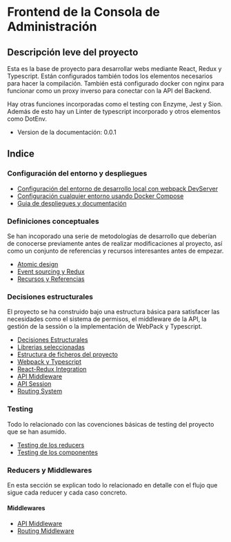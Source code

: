 # Frontend de la Consola de Administración
## Descripción leve del proyecto
Esta es la base de proyecto para desarrollar webs mediante React, Redux y Typescript. Están configurados también todos los elementos necesarios para hacer la compilación. También está configurado docker con nginx para funcionar como un proxy inverso para conectar con la API del Backend.

Hay otras funciones incorporadas como el testing con Enzyme, Jest y Sion. Además de esto hay un Linter de typescript incorporado y otros elementos como DotEnv.
- Version de la documentación: 0.0.1

## Indice

### Configuración del entorno y despliegues
- [Configuración del entorno de desarrollo local con webpack DevServer](docs/infraestructure-decisions/dev.md)
- [Configuración cualquier entorno usando Docker Compose](docs/infraestructure-decisions/dev-using-docker.md)
- [Guia de despliegues y documentación](docs/infraestructure-decisions/deploy_and_docs_guide.md)

### Definiciones conceptuales
Se han incoporado una serie de metodologías de desarrollo que deberían de conocerse previamente antes de realizar modificaciones al proyecto, así como un conjunto de referencias y recursos interesantes antes de empezar.
- [Atomic design](docs/conceptual-definitions/atomic-design.md)
- [Event sourcing y Redux](docs/conceptual-definitions/event-sourcing.md)
- [Recursos y Referencias](docs/conceptual-definitions/resources.md)

### Decisiones estructurales
El proyecto se ha construido bajo una estructura básica para satisfacer las necesidades como el sistema de permisos, el middleware de la API, la gestión de la sessión o la implementación de WebPack y Typescript.
- [Decisiones Estructurales](docs/structural-decisions/structure-decisions.md)
- [Librerias seleccionadas](docs/structural-decisions/libraries-selected.md)
- [Estructura de ficheros del proyecto](docs/structural-decisions/folder-structure.md)
- [Webpack y Typescript](docs/structural-decisions/webpack-typescript.md)
- [React-Redux Integration](docs/structural-decisions/react-redux-integration.md)
- [API Middleware](docs/structural-decisions/api-middleware.md)
- [API Session](docs/structural-decisions/api-session.md)
- [Routing System](docs/structural-decisions/routing-system.md)

### Testing
Todo lo relacionado con las covenciones básicas de testing del proyecto que se han asumido.
- [Testing de los reducers](docs/testing/testing-reducers.md)
- [Testing de los componentes](docs/testing/testing-components.md)

### Reducers y Middlewares
En esta sección se explican todo lo relacionado en detalle con el flujo que sigue cada reducer y cada caso concreto.
#### Middlewares
- [API Middleware](docs/structural-decisions/api-middleware.md)
- [Routing Middleware](docs/structural-decisions/routing-system.md)
